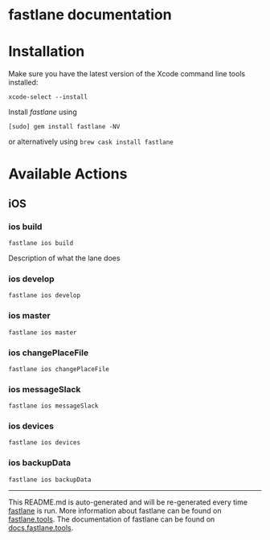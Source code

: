 fastlane documentation
================
# Installation

Make sure you have the latest version of the Xcode command line tools installed:

```
xcode-select --install
```

Install _fastlane_ using
```
[sudo] gem install fastlane -NV
```
or alternatively using `brew cask install fastlane`

# Available Actions
## iOS
### ios build
```
fastlane ios build
```
Description of what the lane does
### ios develop
```
fastlane ios develop
```

### ios master
```
fastlane ios master
```

### ios changePlaceFile
```
fastlane ios changePlaceFile
```

### ios messageSlack
```
fastlane ios messageSlack
```

### ios devices
```
fastlane ios devices
```

### ios backupData
```
fastlane ios backupData
```


----

This README.md is auto-generated and will be re-generated every time [fastlane](https://fastlane.tools) is run.
More information about fastlane can be found on [fastlane.tools](https://fastlane.tools).
The documentation of fastlane can be found on [docs.fastlane.tools](https://docs.fastlane.tools).

